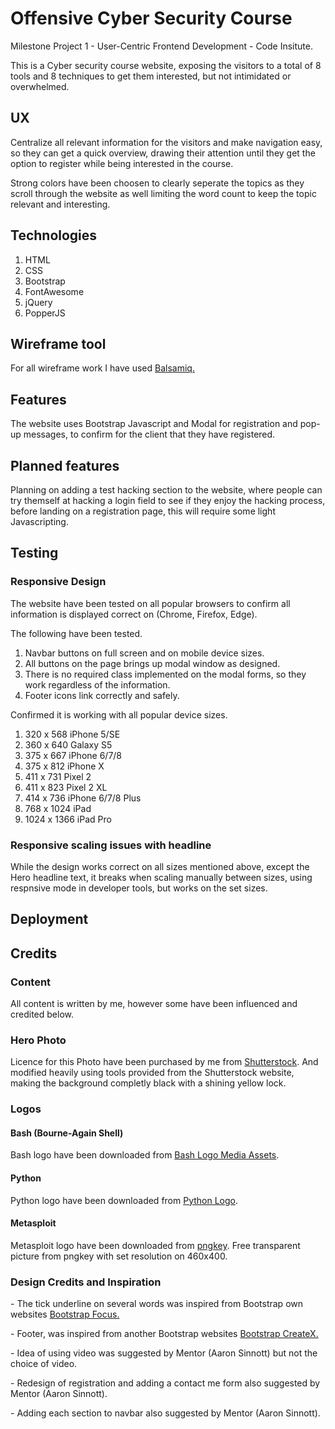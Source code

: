 <h1>Offensive Cyber Security Course</h1>

<p>Milestone Project 1 - User-Centric Frontend Development - Code Insitute.</p>


<p>This is a Cyber security course website, exposing the visitors to a total of 8 tools and 8 techniques
to get them interested, but not intimidated or overwhelmed.

<h2>UX</h2>
<p>Centralize all relevant information for the visitors and make navigation easy, so they can get a quick
overview, drawing their attention until they get the option to register while being interested
in the course.</p>

<p>Strong colors have been choosen to clearly seperate the topics as they scroll through the website
as well limiting the word count to keep the topic relevant and interesting.</p>

<p><p>

<h2>Technologies</h2>
<ol>
<li>HTML</li>
<li>CSS</li>
<li>Bootstrap</li>
<li>FontAwesome</li>
<li>jQuery</li>
<li>PopperJS</li>
</ol>

<h2>Wireframe tool</h2>
<p>For all wireframe work I have used
<a href="https://balsamiq.com" target="_blank" rel="nofollow">Balsamiq.</a></p>

<h2>Features</h2>
<p>The website uses Bootstrap Javascript and Modal for registration and pop-up messages, to
confirm for the client that they have registered.</p>

<h2>Planned features</h2>
<p>Planning on adding a test hacking section to the website, where people can try themself at hacking a login field
to see if they enjoy the hacking process, before landing on a registration page, this will require
some light Javascripting.<p>

<h2>Testing</h2>
<h3>Responsive Design</h3>
<p>The website have been tested on all popular browsers to confirm all information is displayed
correct on (Chrome, Firefox, Edge). </p>

<p>The following have been tested.</p>
<ol>
<li>Navbar buttons on full screen and on mobile device sizes.</li>
<li>All buttons on the page brings up modal window as designed.</li>
<li>There is no required class implemented on the modal forms, so they work regardless of the information.</li>
<li>Footer icons link correctly and safely.</li>
</ol>


<p>Confirmed it is working with all popular device sizes.</p>
<ol>
<li>320 x 568 iPhone 5/SE</li>
<li>360 x 640 Galaxy S5</li>
<li>375 x 667 iPhone 6/7/8</li>
<li>375 x 812 iPhone X</li>
<li>411 x 731 Pixel 2</li>
<li>411 x 823 Pixel 2 XL</li>
<li>414 x 736 iPhone 6/7/8 Plus</li>
<li>768 x 1024 iPad</li>
<li>1024 x 1366 iPad Pro</li>
</ol>

<h3>Responsive scaling issues with headline</h3>
<p>While the design works correct on all sizes mentioned above, except the Hero headline text, it breaks when scaling manually
between sizes, using respnsive mode in developer tools, but works on the set sizes.


<h2>Deployment</h2>

<h2>Credits</h2>
<h3>Content</h3>
<p>All content is written by me, however some have been influenced and credited below.<p>

<h3>Hero Photo</h3>
<p>Licence for this Photo have been purchased by me from
<a href="https://www.shutterstock.com/image-vector/cyber-security-concept-lock-symbol-lines-744399862" rel="nofollow">Shutterstock</a>.
And modified heavily using tools provided from the Shutterstock website, making the background completly black with a shining yellow lock.
</p>

<h3>Logos</h3>
<h4>Bash (Bourne-Again Shell)</h4>
<p>Bash logo have been downloaded from
<a href="https://bashlogo.com/" rel="nofollow">Bash Logo Media Assets</a>.


<h4>Python</h4>
<p>Python logo have been downloaded from
<a href="https://www.python.org/community/logos/" target="_blank" rel="nofollow">Python Logo</a>.
</p>

<h4>Metasploit</h4>
<p>Metasploit logo have been downloaded from
<a href="https://www.pngkey.com/detail/u2e6w7u2q8r5t4y3_this-metasploit-logo/" target="_blank" rel="nofollow">pngkey</a>.
Free transparent picture from pngkey with set resolution on 460x400.</p>

<h3>Design Credits and Inspiration</h3>
<p> - The tick underline on several words was inspired from Bootstrap own websites
<a href="https://themes.getbootstrap.com/product/focus/" target="_blank" rel="nofollow">Bootstrap Focus.</a><p>
<p> - Footer, was inspired from another Bootstrap websites
<a href="https://themes.getbootstrap.com/product/createx-multipurpose-template-ui-kit//" target="_blank" rel="nofollow">Bootstrap CreateX.</a><p>
<p> - Idea of using video was suggested by Mentor (Aaron Sinnott) but not the choice of video.</P>
<p> - Redesign of registration and adding a contact me form also suggested by Mentor (Aaron Sinnott). </p>
<p> - Adding each section to navbar also suggested by Mentor (Aaron Sinnott).</p>



